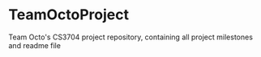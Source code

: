 # TeamOctoProject
Team Octo's CS3704 project repository, containing all project milestones and readme file
